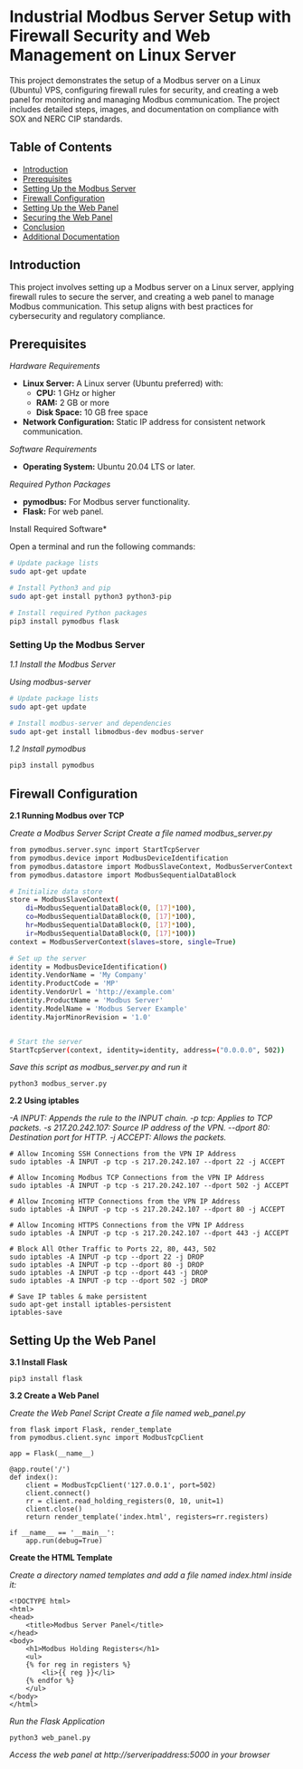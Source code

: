 # Industrial Modbus Server Setup with Firewall Security and Web Management on Linux Server

This project demonstrates the setup of a Modbus server on a Linux (Ubuntu) VPS, configuring firewall rules for security, and creating a web panel for monitoring and managing Modbus communication. The project includes detailed steps, images, and documentation on compliance with SOX and NERC CIP standards.

## Table of Contents
- [Introduction](#introduction)
- [Prerequisites](#prerequisites)
- [Setting Up the Modbus Server](#setting-up-the-modbus-server)
- [Firewall Configuration](#firewall-configuration)
- [Setting Up the Web Panel](#setting-up-the-web-panel)
- [Securing the Web Panel](#securing-the-web-panel)
- [Conclusion](#conclusion)
- [Additional Documentation](#additional-documentation)

## Introduction
This project involves setting up a Modbus server on a Linux server, applying firewall rules to secure the server, and creating a web panel to manage Modbus communication. This setup aligns with best practices for cybersecurity and regulatory compliance.

## Prerequisites

*Hardware Requirements*
- **Linux Server:** A Linux server (Ubuntu preferred) with:
  - **CPU:** 1 GHz or higher
  - **RAM:** 2 GB or more
  - **Disk Space:** 10 GB free space
- **Network Configuration:** Static IP address for consistent network communication.

*Software Requirements*
- **Operating System:** Ubuntu 20.04 LTS or later.

*Required Python Packages*
- **pymodbus:** For Modbus server functionality.
- **Flask:** For web panel.

Install Required Software*

Open a terminal and run the following commands:

```bash
# Update package lists
sudo apt-get update

# Install Python3 and pip
sudo apt-get install python3 python3-pip

# Install required Python packages
pip3 install pymodbus flask
```
### **Setting Up the Modbus Server**

*1.1 Install the Modbus Server*

*Using modbus-server*

````bash
# Update package lists
sudo apt-get update

# Install modbus-server and dependencies
sudo apt-get install libmodbus-dev modbus-server
````

*1.2 Install pymodbus*

````bash
pip3 install pymodbus
````

## Firewall Configuration

**2.1 Running Modbus over TCP**

*Create a Modbus Server Script*
*Create a file named modbus_server.py*

````bash
from pymodbus.server.sync import StartTcpServer
from pymodbus.device import ModbusDeviceIdentification
from pymodbus.datastore import ModbusSlaveContext, ModbusServerContext
from pymodbus.datastore import ModbusSequentialDataBlock

# Initialize data store
store = ModbusSlaveContext(
    di=ModbusSequentialDataBlock(0, [17]*100),
    co=ModbusSequentialDataBlock(0, [17]*100),
    hr=ModbusSequentialDataBlock(0, [17]*100),
    ir=ModbusSequentialDataBlock(0, [17]*100))
context = ModbusServerContext(slaves=store, single=True)

# Set up the server
identity = ModbusDeviceIdentification()
identity.VendorName = 'My Company'
identity.ProductCode = 'MP'
identity.VendorUrl = 'http://example.com'
identity.ProductName = 'Modbus Server'
identity.ModelName = 'Modbus Server Example'
identity.MajorMinorRevision = '1.0'


# Start the server
StartTcpServer(context, identity=identity, address=("0.0.0.0", 502))
````
*Save this script as modbus_server.py and run it*

````
python3 modbus_server.py
````


**2.2 Using iptables**

*-A INPUT: Appends the rule to the INPUT chain.
-p tcp: Applies to TCP packets.
-s 217.20.242.107: Source IP address of the VPN.
--dport 80: Destination port for HTTP.
-j ACCEPT: Allows the packets.*

````
# Allow Incoming SSH Connections from the VPN IP Address
sudo iptables -A INPUT -p tcp -s 217.20.242.107 --dport 22 -j ACCEPT

# Allow Incoming Modbus TCP Connections from the VPN IP Address
sudo iptables -A INPUT -p tcp -s 217.20.242.107 --dport 502 -j ACCEPT

# Allow Incoming HTTP Connections from the VPN IP Address
sudo iptables -A INPUT -p tcp -s 217.20.242.107 --dport 80 -j ACCEPT

# Allow Incoming HTTPS Connections from the VPN IP Address
sudo iptables -A INPUT -p tcp -s 217.20.242.107 --dport 443 -j ACCEPT

# Block All Other Traffic to Ports 22, 80, 443, 502
sudo iptables -A INPUT -p tcp --dport 22 -j DROP
sudo iptables -A INPUT -p tcp --dport 80 -j DROP
sudo iptables -A INPUT -p tcp --dport 443 -j DROP
sudo iptables -A INPUT -p tcp --dport 502 -j DROP

# Save IP tables & make persistent
sudo apt-get install iptables-persistent
iptables-save
````
## Setting Up the Web Panel

**3.1 Install Flask**

````
pip3 install flask
````
**3.2 Create a Web Panel**

*Create the Web Panel Script*
*Create a file named web_panel.py*

````
from flask import Flask, render_template
from pymodbus.client.sync import ModbusTcpClient

app = Flask(__name__)

@app.route('/')
def index():
    client = ModbusTcpClient('127.0.0.1', port=502)
    client.connect()
    rr = client.read_holding_registers(0, 10, unit=1)
    client.close()
    return render_template('index.html', registers=rr.registers)

if __name__ == '__main__':
    app.run(debug=True)
````

**Create the HTML Template**

*Create a directory named templates and add a file named index.html inside it:*

````
<!DOCTYPE html>
<html>
<head>
    <title>Modbus Server Panel</title>
</head>
<body>
    <h1>Modbus Holding Registers</h1>
    <ul>
    {% for reg in registers %}
        <li>{{ reg }}</li>
    {% endfor %}
    </ul>
</body>
</html>
````

*Run the Flask Application*

````
python3 web_panel.py
````

*Access the web panel at http://serveripaddress:5000 in your browser*





